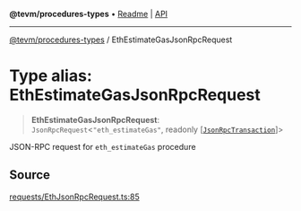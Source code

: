 **@tevm/procedures-types** • [Readme](../README.md) \| [API](../globals.md)

***

[@tevm/procedures-types](../README.md) / EthEstimateGasJsonRpcRequest

# Type alias: EthEstimateGasJsonRpcRequest

> **EthEstimateGasJsonRpcRequest**: `JsonRpcRequest`\<`"eth_estimateGas"`, readonly [[`JsonRpcTransaction`](JsonRpcTransaction.md)]\>

JSON-RPC request for `eth_estimateGas` procedure

## Source

[requests/EthJsonRpcRequest.ts:85](https://github.com/evmts/tevm-monorepo/blob/main/packages/procedures-types/src/requests/EthJsonRpcRequest.ts#L85)
